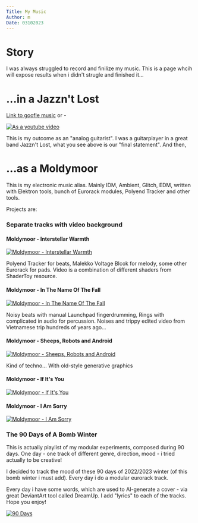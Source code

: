 ```yaml
---
Title: My Music
Author: m
Date: 03102023
---
```


# Story

I was always struggled to record and finilize my music. This is a page whcih will expose results when i didn't strugle and finished it...

# ...in a Jazzn't Lost

[Link to goofle music](https://music.youtube.com/playlist?list=OLAK5uy_mRIwWLHxVKChiLLR_ogrMnB7mPQyQXDjc) or -

[![As a youtube video](http://img.youtube.com/vi/rZhYADaokKA/0.jpg)](https://www.youtube.com/watch?v=rZhYADaokKA&list=OLAK5uy_nJM-_kmTFHTKe9gRVnhNg7XUGcf8-pClk "Lifetime")

This is my outcome as an "analog guitarist". I was a guitarplayer in a great band Jazzn't Lost, what you see above is our "final statement". And then,

# ...as a Moldymoor

This is my electronic music alias. Mainly IDM, Ambient, Glitch, EDM, written with Elektron tools, bunch of Eurorack modules, Polyend Tracker and other tools.

Projects are:

### Separate tracks with video background

#### Moldymoor - Interstellar Warmth
[![Moldymoor - Interstellar Warmth](http://img.youtube.com/vi/PBaoMTpkpt8/0.jpg)](https://www.youtube.com/watch?v=PBaoMTpkpt8 "Moldymoor - Interstellar Warmth")

Polyend Tracker for beats, Malekko Voltage Blcok for melody, some other Eurorack for pads. Video is a combination of different shaders from ShaderToy resource.

#### Moldymoor - In The Name Of The Fall
[![Moldymoor - In The Name Of The Fall](http://img.youtube.com/vi/80rLAZSYoWE/0.jpg)](https://www.youtube.com/watch?v=80rLAZSYoWE "Moldymoor - In The Name Of The Fall")

Noisy beats with manual Launchpad fingerdrumming, Rings with complicated in audio for percussion. Noises and trippy edited video from Vietnamese trip hundreds of years ago...

#### Moldymoor - Sheeps, Robots and Android
[![Moldymoor - Sheeps, Robots and Android](http://img.youtube.com/vi/sENklxlnrM4/0.jpg)](https://www.youtube.com/watch?v=sENklxlnrM4 "Moldymoor - Sheeps, Robots and Android")

Kind of techno... With old-style generative graphics

#### Moldymoor - If It's You
[![Moldymoor - If It's You](http://img.youtube.com/vi/XpIpcjWBySE/0.jpg)](https://www.youtube.com/watch?v=XpIpcjWBySE "Moldymoor - If It's You")

#### Moldymoor - I Am Sorry
[![Moldymoor - I Am Sorry](http://img.youtube.com/vi/eIwI62fruIc/0.jpg)](https://www.youtube.com/watch?v=eIwI62fruIc "Moldymoor - I Am Sorry")

### The 90 Days of A Bomb Winter
This is actually playlist of my modular experiments, composed during 90 days. One day - one track of different genre, direction, mood - i tried actually to be creative!

I decided to track the mood of these 90 days of 2022/2023 winter (of this bomb winter i must add).
Every day i do a modular eurorack track.

Every day i have some words, which are used to AI-generate a cover - via great DeviantArt tool called DreamUp. I add "lyrics" to each of the tracks. Hope you enjoy!

[![90 Days](http://img.youtube.com/vi/26nSpuR3JaQ/0.jpg)](https://www.youtube.com/watch?v=wDYfXLFuL50&list=PL1JAuxthlgm2np9Qn9i9Y-00nslBmp6yW "90 Days Of Winter")
